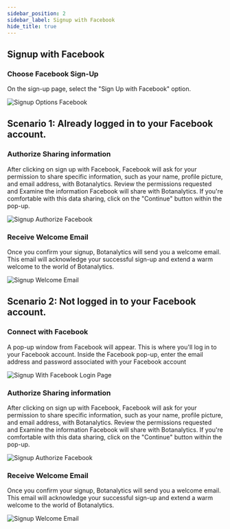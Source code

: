 ```yaml
---
sidebar_position: 2
sidebar_label: Signup with Facebook
hide_title: true
---
```


## Signup with Facebook

### Choose Facebook Sign-Up

On the sign-up page, select the "Sign Up with Facebook" option.

![Signup Options Facebook](@site/static/img/signup/signup-options-facebook.png)

## Scenario 1:  Already logged in to your Facebook account.

### Authorize Sharing information

After clicking on sign up with Facebook, Facebook will ask for your permission to share specific information, such as your name, profile picture, and email address, with Botanalytics. Review the permissions requested and Examine the information Facebook will share with Botanalytics. If you're comfortable with this data sharing, click on the "Continue" button within the pop-up.

![Signup Authorize Facebook](@site/static/img/signup/signup-authorize-facebook.png)

### Receive Welcome Email

Once you confirm your signup, Botanalytics will send you a welcome email. This email will acknowledge your successful sign-up and extend a warm welcome to the world of Botanalytics.

![Signup Welcome Email](@site/static/img/signup/signup-welcome-email.png)

## Scenario 2: Not logged in to your Facebook account.

### Connect with Facebook

A pop-up window from Facebook will appear. This is where you'll log in to your Facebook account.
Inside the Facebook pop-up, enter the email address and password associated with your Facebook account

![Signup With Facebook Login Page](@site/static/img/signup/signup-with-facebook-login.png)

### Authorize Sharing information

After clicking on sign up with Facebook, Facebook will ask for your permission to share specific information, such as your name, profile picture, and email address, with Botanalytics. Review the permissions requested and Examine the information Facebook will share with Botanalytics. If you're comfortable with this data sharing, click on the "Continue" button within the pop-up.

![Signup Authorize Facebook](@site/static/img/signup/signup-authorize-facebook.png)

### Receive Welcome Email

Once you confirm your signup, Botanalytics will send you a welcome email. This email will acknowledge your successful sign-up and extend a warm welcome to the world of Botanalytics.

![Signup Welcome Email](@site/static/img/signup/signup-welcome-email.png)


